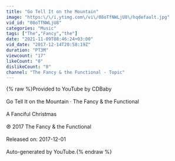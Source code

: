 ```yaml
---
title: "Go Tell It on the Mountain"
image: "https:\/\/i.ytimg.com\/vi\/08oTfNWLjU8\/hqdefault.jpg"
vid_id: "08oTfNWLjU8"
categories: "Music"
tags: ["The","Fancy","the"]
date: "2021-11-09T08:46:24+03:00"
vid_date: "2017-12-14T20:58:19Z"
duration: "PT3M"
viewcount: "17"
likeCount: "0"
dislikeCount: "0"
channel: "The Fancy & the Functional - Topic"
---
```

{% raw %}Provided to YouTube by CDBaby<br /><br />Go Tell It on the Mountain · The Fancy &amp; the Functional<br /><br />A Fanciful Christmas<br /><br />℗ 2017 The Fancy &amp; the Functional<br /><br />Released on: 2017-12-01<br /><br />Auto-generated by YouTube.{% endraw %}
